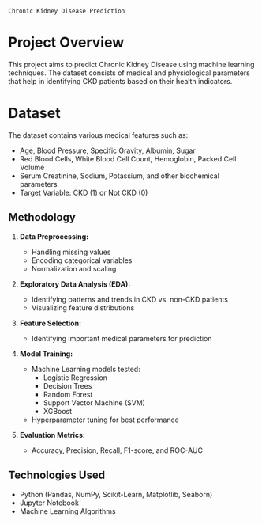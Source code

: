                                                                             Chronic Kidney Disease Prediction

# Project Overview
This project aims to predict Chronic Kidney Disease using machine learning techniques. The dataset consists of medical and physiological parameters that help in identifying CKD patients based on their health indicators.

# Dataset
The dataset contains various medical features such as:
- Age, Blood Pressure, Specific Gravity, Albumin, Sugar
- Red Blood Cells, White Blood Cell Count, Hemoglobin, Packed Cell Volume
- Serum Creatinine, Sodium, Potassium, and other biochemical parameters
- Target Variable: CKD (1) or Not CKD (0)

## Methodology
1. **Data Preprocessing:**
   - Handling missing values
   - Encoding categorical variables
   - Normalization and scaling

2. **Exploratory Data Analysis (EDA):**
   - Identifying patterns and trends in CKD vs. non-CKD patients
   - Visualizing feature distributions

3. **Feature Selection:**
   - Identifying important medical parameters for prediction

4. **Model Training:**
   - Machine Learning models tested:
     - Logistic Regression
     - Decision Trees
     - Random Forest
     - Support Vector Machine (SVM)
     - XGBoost
   - Hyperparameter tuning for best performance

5. **Evaluation Metrics:**
   - Accuracy, Precision, Recall, F1-score, and ROC-AUC


## Technologies Used
- Python (Pandas, NumPy, Scikit-Learn, Matplotlib, Seaborn)
- Jupyter Notebook
- Machine Learning Algorithms








